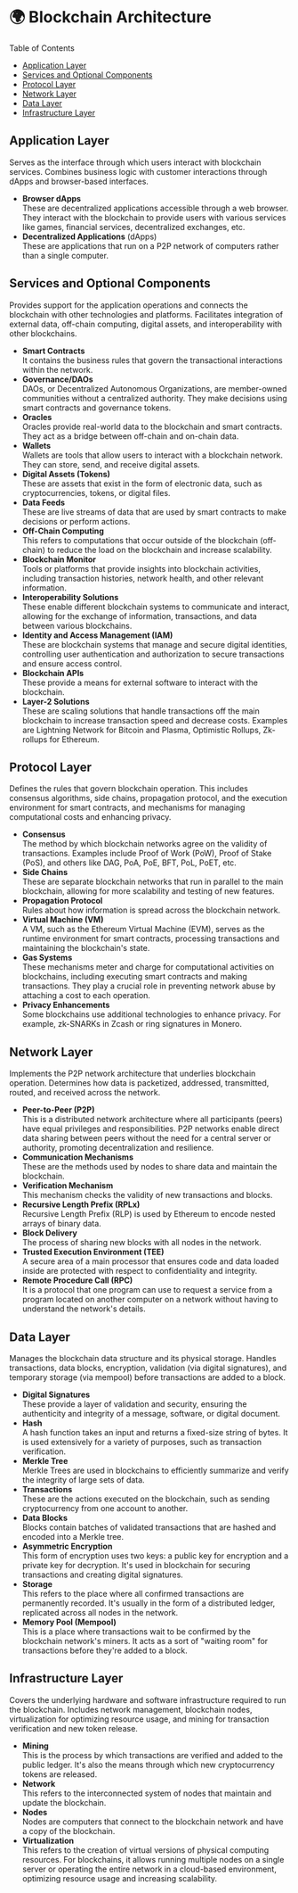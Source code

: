 # 🌍 Blockchain Architecture

Table of Contents

* [Application Layer](blockchain-architecture.md#application-layer)
* [Services and Optional Components](blockchain-architecture.md#services-and-optional-components)
* [Protocol Layer](blockchain-architecture.md#protocol-layer)
* [Network Layer](blockchain-architecture.md#network-layer)
* [Data Layer](blockchain-architecture.md#data-layer)
* [Infrastructure Layer](blockchain-architecture.md#infrastructure-layer)

## Application Layer

Serves as the interface through which users interact with blockchain services. Combines business logic with customer interactions through dApps and browser-based interfaces.

* **Browser dApps**\
  These are decentralized applications accessible through a web browser. They interact with the blockchain to provide users with various services like games, financial services, decentralized exchanges, etc.
* **Decentralized Applications** (dApps)\
  These are applications that run on a P2P network of computers rather than a single computer.

## Services and Optional Components

Provides support for the application operations and connects the blockchain with other technologies and platforms. Facilitates integration of external data, off-chain computing, digital assets, and interoperability with other blockchains.

* **Smart Contracts**\
  It contains the business rules that govern the transactional interactions within the network.
* **Governance/DAOs**\
  DAOs, or Decentralized Autonomous Organizations, are member-owned communities without a centralized authority. They make decisions using smart contracts and governance tokens.
* **Oracles**\
  Oracles provide real-world data to the blockchain and smart contracts. They act as a bridge between off-chain and on-chain data.
* **Wallets**\
  Wallets are tools that allow users to interact with a blockchain network. They can store, send, and receive digital assets.
* **Digital Assets (Tokens)**\
  These are assets that exist in the form of electronic data, such as cryptocurrencies, tokens, or digital files.
* **Data Feeds**\
  These are live streams of data that are used by smart contracts to make decisions or perform actions.
* **Off-Chain Computing**\
  This refers to computations that occur outside of the blockchain (off-chain) to reduce the load on the blockchain and increase scalability.
* **Blockchain Monitor**\
  Tools or platforms that provide insights into blockchain activities, including transaction histories, network health, and other relevant information.
* **Interoperability Solutions**\
  These enable different blockchain systems to communicate and interact, allowing for the exchange of information, transactions, and data between various blockchains.
* **Identity and Access Management (IAM)**\
  These are blockchain systems that manage and secure digital identities, controlling user authentication and authorization to secure transactions and ensure access control.
* **Blockchain APIs**\
  These provide a means for external software to interact with the blockchain.
* **Layer-2 Solutions**\
  These are scaling solutions that handle transactions off the main blockchain to increase transaction speed and decrease costs. Examples are Lightning Network for Bitcoin and Plasma, Optimistic Rollups, Zk-rollups for Ethereum.

## Protocol Layer

Defines the rules that govern blockchain operation. This includes consensus algorithms, side chains, propagation protocol, and the execution environment for smart contracts, and mechanisms for managing computational costs and enhancing privacy.

* **Consensus**\
  The method by which blockchain networks agree on the validity of transactions. Examples include Proof of Work (PoW), Proof of Stake (PoS), and others like DAG, PoA, PoE, BFT, PoL, PoET, etc.
* **Side Chains**\
  These are separate blockchain networks that run in parallel to the main blockchain, allowing for more scalability and testing of new features.
* **Propagation Protocol**\
  Rules about how information is spread across the blockchain network.
* **Virtual Machine (VM)**\
  A VM, such as the Ethereum Virtual Machine (EVM), serves as the runtime environment for smart contracts, processing transactions and maintaining the blockchain's state.
* **Gas Systems**\
  These mechanisms meter and charge for computational activities on blockchains, including executing smart contracts and making transactions. They play a crucial role in preventing network abuse by attaching a cost to each operation.
* **Privacy Enhancements**\
  Some blockchains use additional technologies to enhance privacy. For example, zk-SNARKs in Zcash or ring signatures in Monero.

## Network Layer

Implements the P2P network architecture that underlies blockchain operation. Determines how data is packetized, addressed, transmitted, routed, and received across the network.

* **Peer-to-Peer (P2P)**\
  This is a distributed network architecture where all participants (peers) have equal privileges and responsibilities. P2P networks enable direct data sharing between peers without the need for a central server or authority, promoting decentralization and resilience.
* **Communication Mechanisms**\
  These are the methods used by nodes to share data and maintain the blockchain.
* **Verification Mechanism**\
  This mechanism checks the validity of new transactions and blocks.
* **Recursive Length Prefix (RPLx)**\
  Recursive Length Prefix (RLP) is used by Ethereum to encode nested arrays of binary data.
* **Block Delivery**\
  The process of sharing new blocks with all nodes in the network.
* **Trusted Execution Environment (TEE)**\
  A secure area of a main processor that ensures code and data loaded inside are protected with respect to confidentiality and integrity.
* **Remote Procedure Call (RPC)**\
  It is a protocol that one program can use to request a service from a program located on another computer on a network without having to understand the network's details.

## Data Layer

Manages the blockchain data structure and its physical storage. Handles transactions, data blocks, encryption, validation (via digital signatures), and temporary storage (via mempool) before transactions are added to a block.

* **Digital Signatures**\
  These provide a layer of validation and security, ensuring the authenticity and integrity of a message, software, or digital document.
* **Hash**\
  A hash function takes an input and returns a fixed-size string of bytes. It is used extensively for a variety of purposes, such as transaction verification.
* **Merkle Tree**\
  Merkle Trees are used in blockchains to efficiently summarize and verify the integrity of large sets of data.
* **Transactions**\
  These are the actions executed on the blockchain, such as sending cryptocurrency from one account to another.
* **Data Blocks**\
  Blocks contain batches of validated transactions that are hashed and encoded into a Merkle tree.
* **Asymmetric Encryption**\
  This form of encryption uses two keys: a public key for encryption and a private key for decryption. It's used in blockchain for securing transactions and creating digital signatures.
* **Storage**\
  This refers to the place where all confirmed transactions are permanently recorded. It's usually in the form of a distributed ledger, replicated across all nodes in the network.
* **Memory Pool (Mempool)**\
  This is a place where transactions wait to be confirmed by the blockchain network's miners. It acts as a sort of "waiting room" for transactions before they're added to a block.

## Infrastructure Layer

Covers the underlying hardware and software infrastructure required to run the blockchain. Includes network management, blockchain nodes, virtualization for optimizing resource usage, and mining for transaction verification and new token release.

* **Mining**\
  This is the process by which transactions are verified and added to the public ledger. It's also the means through which new cryptocurrency tokens are released.
* **Network**\
  This refers to the interconnected system of nodes that maintain and update the blockchain.
* **Nodes**\
  Nodes are computers that connect to the blockchain network and have a copy of the blockchain.
* **Virtualization**\
  This refers to the creation of virtual versions of physical computing resources. For blockchains, it allows running multiple nodes on a single server or operating the entire network in a cloud-based environment, optimizing resource usage and increasing scalability.
